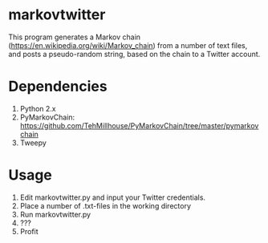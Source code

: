 # markovtwitter

This program generates a Markov chain (https://en.wikipedia.org/wiki/Markov_chain) from a number of text files, and posts a pseudo-random string, based on the chain to a Twitter account.

# Dependencies

1. Python 2.x
2. PyMarkovChain: https://github.com/TehMillhouse/PyMarkovChain/tree/master/pymarkovchain
3. Tweepy

# Usage

1. Edit markovtwitter.py and input your Twitter credentials.
2. Place a number of .txt-files in the working directory
3. Run markovtwitter.py
4. ???
5. Profit
